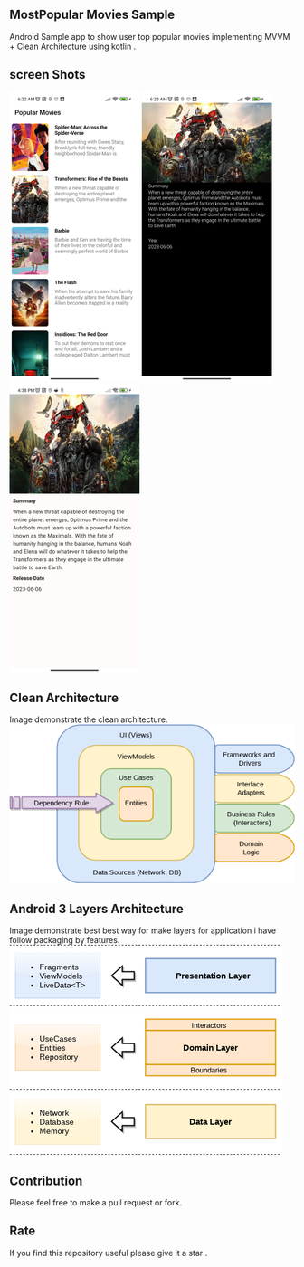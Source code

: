## MostPopular Movies Sample 
Android Sample app to show user top popular movies implementing MVVM + Clean Architecture using kotlin .

## screen Shots

<p float="left">
  <img src="images/home_screen.png" width="230" />
  <img src="images/details_screen.png" width="230" />
  <img src="images/screen_shot_compose.png" width="230" />
</p>

## Clean Architecture
Image demonstrate the clean architecture.
<img src="images/clean_architecture_reloaded_main.png" alt="ArchiTecture"/>

## Android 3 Layers Architecture
Image demonstrate best best way for make layers for application i have follow packaging by features.
<img src="images/clean_architecture_reloaded_layers.png" alt="layers"/>

## Contribution
Please feel free to make a pull request or fork.

## Rate
If you find this repository useful please give it a star .

